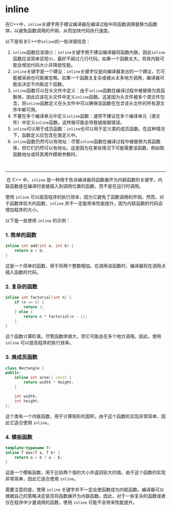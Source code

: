 # inline

​		在C++中，`inline`关键字用于建议编译器在编译过程中将函数调用替换为函数体，以避免函数调用的开销，从而加快代码执行速度。

以下是有关C++中`inline`的一些详细信息：

1. `inline`函数应该很小：`inline`关键字用于建议编译器将函数内联，因此`inline`函数应该简单且短小，最好不超过几行代码。如果一个函数太大，将其内联可能会增加代码大小并降低性能。
2. `inline`关键字是一个建议：`inline`关键字仅是向编译器发出的一个建议，它可能被采纳也可能被忽略。如果一个函数太复杂或被从太多地方调用，编译器可能会决定不内联这个函数。
3. `inline`函数可以在头文件中定义：由于`inline`函数在编译过程中被替换为其函数体，因此应该在头文件中定义`inline`函数。这是因为头文件被多个源文件包含，将`inline`函数定义在头文件中可以确保该函数在包含该头文件的所有源文件中都可用。
4. 不要在多个编译单元中定义`inline`函数：通常不建议在多个编译单元（源文件）中定义`inline`函数。这样做可能会导致链接器错误。
5. `inline`可以用于成员函数：`inline`也可以用于定义类的成员函数。在这种情况下，函数定义应包含在类定义中。
6. `inline`函数仍然可以有地址：尽管`inline`函数在编译过程中被替换为其函数体，但它们仍然可以有地址。这是因为在某些情况下可能需要该函数，例如取函数地址或将其用作模板参数时。

​		

----



​		在 C++ 中，`inline` 是一种用于告诉编译器将函数展开为内联函数的关键字。内联函数是在编译时直接插入到调用位置的函数，而不是在运行时调用。

使用 `inline` 可以提高程序的执行效率，因为它避免了函数调用的开销。然而，对于函数体较大的函数，`inline` 并不一定能带来性能提升，因为内联函数的代码会增加程序的大小。

以下是一些使用 `inline` 的示例：

### 1. 简单的函数

```cpp
inline int add(int a, int b) {
    return a + b;
}
```

这是一个简单的函数，用于将两个整数相加。在调用该函数时，编译器将在调用点插入函数的代码。

### 2. 复杂的函数

```cpp
inline int factorial(int n) {
    if (n == 0) {
        return 1;
    } else {
        return n * factorial(n - 1);
    }
}
```

这个函数计算阶乘。尽管函数体很大，但它可能会在多个地方调用。因此，使用 `inline` 可以提高程序的执行效率。

### 3. 类成员函数

```cpp
class Rectangle {
public:
    inline int area() const {
        return width * height;
    }

    int width;
    int height;
};
```

这个类有一个内联函数，用于计算矩形的面积。由于这个函数的实现非常简单，因此它适合使用 `inline`。

### 4. 模板函数

```cpp
template<typename T>
inline T max(T a, T b) {
    return a > b ? a : b;
}
```

这是一个模板函数，用于比较两个值的大小并返回较大的值。由于这个函数的实现非常简单，因此它适合使用 `inline`。

需要注意的是，使用 `inline` 关键字并不一定会使函数成为内联函数。编译器可以根据自己的策略决定是否将函数展开为内联函数。因此，对于一些复杂的函数或者仅在程序中少量调用的函数，使用 `inline` 可能不会带来性能提升。